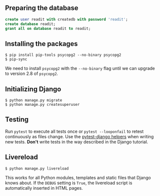 ## Preparing the database

```sql
create user readit with createdb with password 'readit';
create database readit;
grant all on database readit to readit;
```


## Installing the packages

```console
$ pip install pip-tools psycopg2 --no-binary psycopg2
$ pip-sync
```

We need to install `psycopg2` with the `--no-binary` flag until we can upgrade to version 2.8 of `psycopg2`.


## Initializing Django

```console
$ python manage.py migrate
$ python manage.py createsuperuser
```


## Testing

Run `pytest` to execute all tests once or `pytest --looponfail` to retest continuously as files change. Use the [pytest-django helpers][1] when writing new tests. **Don't** write tests in the way described in the Django tutorial.

[1]: https://pytest-django.readthedocs.io/en/latest/helpers.html


## Livereload

```console
$ python manage.py livereload
```

This works for all Python modules, templates and static files that Django knows about. If the `DEBUG` setting is `True`, the livereload script is automatically inserted in HTML pages.
